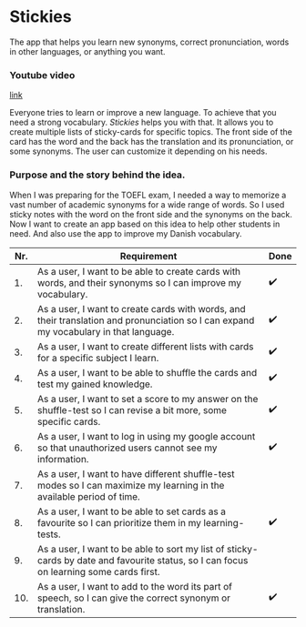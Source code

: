 # Stickies
The app that helps you learn new synonyms, correct pronunciation, words in other languages, or anything you want.

### Youtube video
[link](https://youtu.be/0KLF4UDKGGk)

Everyone tries to learn or improve a new language. To achieve that you need a strong vocabulary.
*Stickies* helps you with that. It allows you to create multiple lists of sticky-cards for specific topics. The front side of the card has the word and the back has the translation and its pronunciation, or some synonyms.
The user can customize it depending on his needs.

### Purpose and the story behind the idea.
When I was preparing for the TOEFL exam,  I needed a way to memorize a vast number of academic synonyms for a wide range of words. So I used sticky notes with the word on the front side and the synonyms on the back.
Now I want to create an app based on this idea to help other students in need.
And also use the app to improve my Danish vocabulary.


| Nr. | Requirement | Done |
|-----|-------------| -------------|
| 1.  | As a user, I want to be able to create cards with words, and their synonyms so I can improve my vocabulary. | :heavy_check_mark: 
| 2.  | As a user, I want to create cards with words, and their translation and pronunciation so I can expand my vocabulary in that language. | :heavy_check_mark: 
| 3.  | As a user, I want to create different lists with cards for a specific subject I learn. | :heavy_check_mark: 
| 4.  | As a user, I want to be able to shuffle the cards and test my gained knowledge. | :heavy_check_mark: 
| 5.  | As a user, I want to set a score to my answer on the shuffle-test so I can revise a bit more, some specific cards. | :heavy_check_mark: 
| 6.  | As a user, I want to log in using my google account so that unauthorized users cannot see my information. | :heavy_check_mark: 
| 7.  | As a user, I want to have different shuffle-test modes so I can maximize my learning in the available period of time.|  |
| 8.  | As a user, I want to be able to set cards as a favourite so I can prioritize them in my learning-tests. | :heavy_check_mark: 
| 9.  | As a user, I want to be able to sort my list of sticky-cards by date and favourite status, so I can focus on learning some cards first. |  |
| 10. | As a user, I want to add to the word its part of speech, so I can give the correct synonym or translation.| :heavy_check_mark: 
